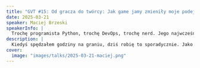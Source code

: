 ```yaml
---
title: "GVT #15: Od gracza do twórcy: Jak game jamy zmieniły moje podejście do gier"
date: 2025-03-21
speaker: Maciej Brzeski
speakerInfo: |
  Trochę programista Python, trochę DevOps, trochę nerd. Jego najwcześniejsze wspomnienie to granie w Mario, NFS 2 i "Rayman uczy angielskiego". W 2011 w wieku 14 lat natchniony przez sukces Minecrafta bez powodzenia zainteresował się tworzeniem gier. Pasja do tworzenia gier zakorzeniła się w nim dopiero w 2023 wraz z pierwszym odbytym game jamem i od tego czasu bez przerwy pochłania wiedzę o tworzeniu i projektowaniu gier. Interesuje się głównie grami symulacyjnymi, strategicznymi i logicznymi, a od niedawna także TTRPG.
description: |
  Kiedyś spędzałem godziny na graniu, dziś robię to sporadycznie. Jako programista, zamiast całkowicie porzucić gry, zacząłem interesować się ich tworzeniem. Od trzech lat regularnie biorę udział w game jamach, co pozwoliło mi spojrzeć na gry jako formę sztuki i ekspresji. Opowiem, jak zamieniłem wypalenie grami w pasję do ich tworzenia – pasję, która ostatecznie zaowocowała miejscem na podium i nagrodą publiczności na HACKJAM 2025!
cover:
  image: "images/talks/2025-03-21-maciej.png"
---
```

